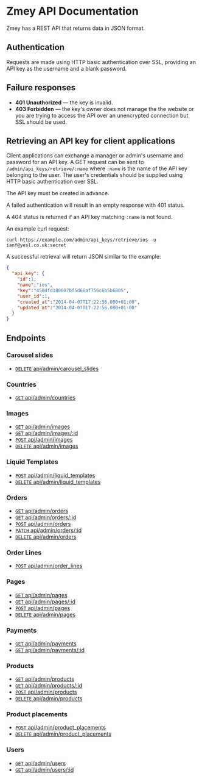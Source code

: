 # Zmey API Documentation

Zmey has a REST API that returns data in JSON format.

## Authentication

Requests are made using HTTP basic authentication over SSL, providing an API
key as the username and a blank password.

## Failure responses

* **401 Unauthorized** — the key is invalid.
* **403 Forbidden** — the key's owner does not manage the the website or you
are trying to access the API over an unencrypted connection but SSL should be
used.

## Retrieving an API key for client applications

Client applications can exchange a manager or admin's username and password
for an API key. A GET request can be sent to `/admin/api_keys/retrieve/:name`
where `:name` is the name of the API key belonging to the user. The user's
credentials should be supplied using HTTP basic authentication over SSL.

The API key must be created in advance.

A failed authentication will result in an empty response with 401 status.

A 404 status is returned if an API key matching `:name` is not found.

An example curl request:

`curl https://example.com/admin/api_keys/retrieve/ios -u ianf@yesl.co.uk:secret`

A successful retrieval will return JSON similar to the example:

```json
{
  "api_key": {
    "id":1,
    "name":"ios",
    "key":"450dfd180007bf5d66af756c6b5b6805",
    "user_id":1,
    "created_at":"2014-04-07T17:22:56.000+01:00",
    "updated_at":"2014-04-07T17:22:56.000+01:00"
  }
}
```

## Endpoints

### Carousel slides

* [`DELETE` api/admin/carousel_slides](endpoints/admin/carousel_slides/DELETE_delete_all.md)

### Countries

* [`GET` api/admin/countries](endpoints/admin/countries/GET_index.md)

### Images

* [`GET` api/admin/images](endpoints/admin/images/GET_index.md)
* [`GET` api/admin/images/:id](endpoints/admin/images/GET_image_by_id.md)
* [`POST` api/admin/images](endpoints/admin/images/POST_create.md)
* [`DELETE` api/admin/images](endpoints/admin/images/DELETE_delete_all.md)

### Liquid Templates

* [`POST` api/admin/liquid_templates](endpoints/admin/liquid_templates/POST_create.md)
* [`DELETE` api/admin/liquid_templates](endpoints/admin/liquid_templates/DELETE_delete_all.md)

### Orders

* [`GET` api/admin/orders](endpoints/admin/orders/GET_index.md)
* [`GET` api/admin/orders/:id](endpoints/admin/orders/GET_order_by_id.md)
* [`POST` api/admin/orders](endpoints/admin/orders/POST_create.md)
* [`PATCH` api/admin/orders/:id](endpoints/admin/orders/PATCH_update.md)
* [`DELETE` api/admin/orders](endpoints/admin/orders/DELETE_delete_all.md)

### Order Lines

* [`POST` api/admin/order_lines](endpoints/admin/order_lines/POST_create.md)

### Pages

* [`GET` api/admin/pages](endpoints/admin/pages/GET_index.md)
* [`GET` api/admin/pages/:id](endpoints/admin/pages/GET_page_by_id.md)
* [`POST` api/admin/pages](endpoints/admin/pages/POST_create.md)
* [`DELETE` api/admin/pages](endpoints/admin/pages/DELETE_delete_all.md)

### Payments

* [`GET` api/admin/payments](endpoints/admin/payments/GET_index.md)
* [`GET` api/admin/payments/:id](endpoints/admin/payments/GET_payment_by_id.md)

### Products

* [`GET` api/admin/products](endpoints/admin/products/GET_index.md)
* [`GET` api/admin/products/:id](endpoints/admin/products/GET_product_by_id.md)
* [`POST` api/admin/products](endpoints/admin/products/POST_create.md)
* [`DELETE` api/admin/products](endpoints/admin/products/DELETE_delete_all.md)

### Product placements

* [`POST` api/admin/product_placements](endpoints/admin/product_placements/POST_create.md)
* [`DELETE` api/admin/product_placements](endpoints/admin/product_placements/DELETE_delete_all.md)

### Users

* [`GET` api/admin/users](endpoints/admin/users/GET_index.md)
* [`GET` api/admin/users/:id](endpoints/admin/users/GET_user_by_id.md)
